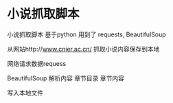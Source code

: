 # 小说抓取脚本
小说抓取脚本
基于python
用到了 requests, BeautifulSoup

从网站http://www.cnier.ac.cn/ 抓取小说内容保存到本地

网络请求数据requess

BeautifulSoup 解析内容 章节目录 章节内容

写入本地文件



